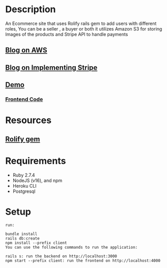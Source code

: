 # Description

An Ecommerce site that uses Rolify rails gem to add users with different roles, You can be a seller , a buyer or both
it utilizes Amazon S3 for storing Images of the products and Stripe API to handle payments

## [Blog on AWS](https://medium.com/p/bf7e2c3d7e3e)

## [Blog on Implementing Stripe](https://salonimehta27.medium.com/incorporating-stripe-payment-in-react-with-backend-rails-a556d0496798)

## [Demo](https://youtu.be/BKM_MMSvadU)

### [Frontend Code](https://github.com/salonimehta27/shoppaige/tree/main/client)

# Resources

## [Rolify gem](https://github.com/RolifyCommunity/rolify)

# Requirements

- Ruby 2.7.4
- NodeJS (v16), and npm
- Heroku CLI
- Postgresql

# Setup

```
run:

bundle install
rails db:create
npm install --prefix client
You can use the following commands to run the application:

rails s: run the backend on http://localhost:3000
npm start --prefix client: run the frontend on http://localhost:4000
```
